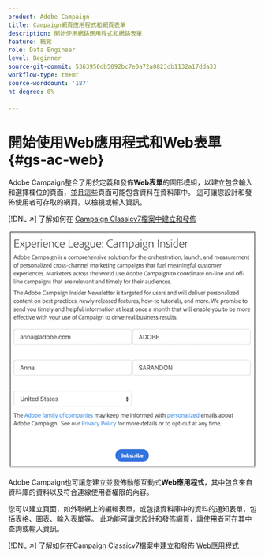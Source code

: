 ```yaml
---
product: Adobe Campaign
title: Campaign網頁應用程式和網頁表單
description: 開始使用網路應用程式和網路表單
feature: 概覽
role: Data Engineer
level: Beginner
source-git-commit: 5363950db5092bc7e0a72a0823db1132a17dda33
workflow-type: tm+mt
source-wordcount: '187'
ht-degree: 0%

---
```


# 開始使用Web應用程式和Web表單{#gs-ac-web}

Adobe Campaign整合了用於定義和發佈&#x200B;**Web表單**&#x200B;的圖形模組，以建立包含輸入和選擇欄位的頁面，並且這些頁面可能包含資料在資料庫中。 這可讓您設計和發佈使用者可存取的網頁，以檢視或輸入資訊。

[!DNL :arrow_upper_right:] 了解如何在 [Campaign Classicv7檔案中建立和發佈](https://experienceleague.adobe.com/docs/campaign-classic/using/designing-content/web-forms/about-web-forms.html?lang=en#designing-content)

![](assets/sample.png)

Adobe Campaign也可讓您建立並發佈動態互動式&#x200B;**Web應用程式**，其中包含來自資料庫的資料以及符合連線使用者權限的內容。

您可以建立頁面，如外聯網上的編輯表單，或包括資料庫中的資料的通知表單，包括表格、圖表、輸入表單等。 此功能可讓您設計和發佈網頁，讓使用者可在其中查詢或輸入資訊。

[!DNL :arrow_upper_right:] 了解如何在Campaign Classicv7檔案中建立和發佈 [Web應用程式](https://experienceleague.adobe.com/docs/campaign-classic/using/designing-content/web-applications/about-web-applications.html?lang=en#designing-content)
